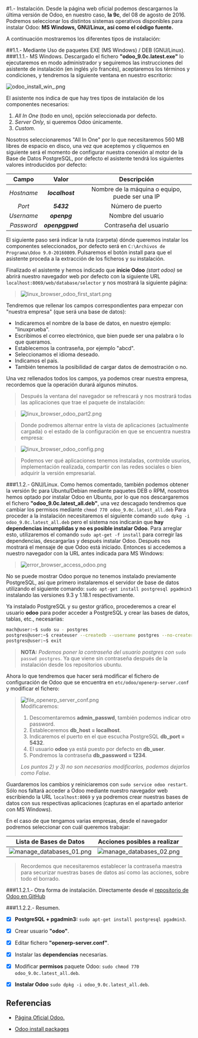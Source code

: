 #1.- Instalación.
Desde la página web oficial podemos descargarnos la última versión de Odoo, en nuestro caso, **la 9c**, del 08 de agosto de 2016. Podremos seleccionar los distintos sistemas operativos disponibles para instalar Odoo: **MS Windows, GNU/Linux, así como el código fuente.**

A continuación mostraremos los diferentes tipos de instalación:

##1.1.- Mediante Uso de paquetes EXE (MS Windows) / DEB (GNU/Linux).
###1.1.1.- MS Windows.
Descargado el fichero  **"odoo_9.0c.latest.exe"** lo ejecutaremos en modo administrador y seguiremos las instrucciones del asistente de instalación (en inglés y/o francés), aceptaremos los términos y condiciones, y tendremos la siguiente ventana en nuestro escritorio:

![odoo_install_win_.png](./images/odoo_install_win_.png "Asistente Instalación de Odoo")

El asistente nos indica de que hay tres tipos de instalación de los componentes necesarios:
1. *All In One* (todo en uno), opción seleccionada por defecto.
2. *Server Only*, si queremos Odoo únicamente.
3. *Custom*.

Nosotros seleccionaremos "All In One" por lo que necesitaremos 560 MB libres de espacio en disco, una vez que aceptemos y cliquemos en siguiente será el momento de configurar nuestra conexión al motor de la Base de Datos PostgreSQL, por defecto el asistente tendrá los siguientes valores introducidos por defecto:

| Campo | Valor | Descripción |
|:--------:|:--------:|:---------:|
| *Hostname* | ***localhost*** | Nombre de la máquina o equipo, puede ser una IP |
| *Port* | ***5432*** | Número de puerto |
| *Username* | ***openpg*** | Nombre del usuario |
| *Password* | ***openpgpwd*** | Contraseña del usuario |

El siguiente paso será indicar la ruta (carpeta) dónde queremos instalar los componentes seleccionados, por defecto será en `C:\Archivos de Programa\Odoo 9.0-20160809`. Pulsaremos el botón install para que el asistente proceda a la extracción de los ficheros y su instalación.

Finalizado el asistente y hemos indicado que **inicie Odoo** *(start odoo)* se abrirá nuestro navegador web por defecto con la siguiente URL `localhost:8069/web/database/selector` y nos mostrará la siguiente página:

>![linux_browser_odoo_first_start.png](./images/linux_browser_odoo_first_start.png "Datos para la creación de la empresa")

Tendremos que rellenar los campos correspondientes para empezar con "nuestra empresa" (que será una base de datos):
+ Indicaremos el nombre de la base de datos, en nuestro ejemplo: "linuxprueba".
+ Escribimos el correo electrónico, que bien puede ser una palabra o lo que queramos.
+ Establecemos la contraseña, por ejemplo "abcd".
+ Seleccionamos el idioma deseado.
+ Indicamos el país.
+ También tenemos la posibilidad de cargar datos de demostración o no.

Una vez rellenados todos los campos, ya podemos crear nuestra empresa, recordemos que la operación durará algunos minutos. 

>Después la ventana del navegador se refrescará y nos mostrará todas las aplicaciones que trae el paquete de instalación:

>![linux_browser_odoo_part2.png](./images/linux_browser_odoo_part2.png "Aplicaciones iniciales disponibles")

>Donde podremos alternar entre la vista de aplicaciones (actualmente cargada) o el estado de la configuración en que se encuentra nuestra empresa:

>![linux_browser_odoo_config.png](./images/linux_browser_odoo_config.png "Panel de configuración")

>Podemos ver qué aplicaciones tenemos instaladas, controlde usurios, implementación realizada, compartir con las redes sociales o bien adquirir la versión empresarial. 

###1.1.2.- GNU/Linux.
Como hemos comentado, también podemos obtener la versión 9c para Ubuntu/Debian mediante paquetes DEB o RPM, nosotros hemos optado por instalar Odoo en Ubuntu, por lo que nos descargaremos el fichero **"odoo_9.0c.latest_all.deb"**, una vez descagado tendremos que cambiar los permisos mediante `chmod 770 odoo_9.0c.latest_all.deb`
Para proceder a la instalación necesitaremos el siguiente comando `sudo dpkg -i odoo_9.0c.latest_all.deb` pero el sistema nos indicarán que **hay dependencias incumplidas y no es posible instalar Odoo**. 
Para arreglar esto, utilizaremos el comando `sudo apt-get -f install` para corregir las dependencias, descargarlas y después instalar Odoo. Después nos mostrará el mensaje de que Odoo está iniciado. Entonces si accedemos a nuestro navegador con la URL antes indicada para MS Windows:

>![error_browser_access_odoo.png](./images/error_browser_access_odoo.png "No se inicia Odoo")

No se puede mostrar Odoo porque no tenemos instalado previamente PostgreSQL, así que primero instalaremos el servidor de base de datos utilizando el siguiente comando: `sudo apt-get install postgresql pgadmin3` instalando las versiones 9.3 y 1.18.1 respectivamente.

Ya instalado PostgreSQL y su gestor gráfico, procederemos a crear el usuario **odoo** para poder acceder a PostgreSQL y crear las bases de datos, tablas, etc., necesarias:
```bash
mach@user:~$ sudo su - postgres
postgres@user:~$ createuser --createdb --username postgres --no-createrole --nosuperuser --pwprompt odoo
postgres@user:~$ exit
```
> **NOTA:** *Podemos poner la contraseña del usuario postgres con* `sudo passwd postgres`. Ya que viene sin contraseña después de la instalación desde los repositorios ubuntu.

Ahora lo que tendremos que hacer será modificar el fichero de configuración de Odoo que se encuentra en `etc/odoo/openerp-server.conf` y modificar el fichero:

>![file_openerp_server_conf.png](./images/file_openerp_server_conf.png "Fichero de configuración")  
> Modificaremos:  
> 1. Descomentaremos **admin_passwd**, también podemos indicar otro password.  
> 2. Estableceremos **db_host = localhost**.  
> 3. Indicaremos el puerto en el que escucha PostgreSQL **db_port = 5432**.  
> 4. El usuario **odoo** ya está puesto por defecto en **db_user**.  
> 5. Pondremos la contraseña **db_password = 1234**.  
>
> *Los puntos 2) y 3) no son necesarios modificarlos, podemos dejarlos como False*.

Guardaremos los cambios y reiniciaremos con `sudo service odoo restart`.
Sólo nos faltará acceder a Odoo mediante nuestro navegador web escribiendo la URL `localhost:8069` y ya podremos crear nuestras bases de datos con sus respectivas aplicaciones (capturas en el apartado anterior con MS Windows).

En el caso de que tengamos varias empresas, desde el navegador podremos seleccionar con cuál queremos trabajar:

| Lista de Bases de Datos | Acciones posibles a realizar |
|--------|--------|
|![manage_databases_01.png](./images/manage_databases_01.png "Empresas creadas")        |![manage_databases_02.png](./images/manage_databases_02.png "Administrar las BD")        |
> Recordemos que necesitaremos establecer la contraseña maestra para securizar nuestras bases de datos así como las acciones, sobre todo el borrado.

###1.1.2.1.- Otra forma de instalación.
Directamente desde el [repositorio de Odoo en GitHub][github_odoo]








###1.1.2.2.- Resumen.

- [x]  **PostgreSQL + pgadmin3:** `sudo apt-get install postgresql pgadmin3`.  
- [x]  Crear usuario **"odoo"**.  
- [x]  Editar fichero **"openerp-server.conf"**.  
- [x]  Instalar las **dependencias** necesarias.  
- [x]  Modificar **permisos** paquete Odoo: `sudo chmod 770 odoo_9.0c.latest_all.deb`.  
- [x]  **Instalar Odoo** `sudo dpkg -i odoo_9.0c.latest_all.deb`.  


## Referencias
+ [Página Oficial Odoo.](https://www.odoo.com/es_ES/)

+ [Odoo install packages](https://www.odoo.com/documentation/9.0/setup/install.html#setup-install-packaged)

<!-- Enlaces -->
[github_odoo]:https://github.com/odoo/odoo